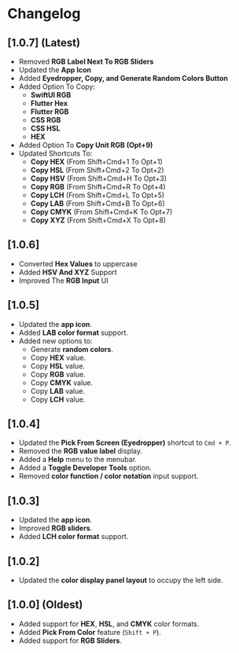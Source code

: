 # Changelog

## [1.0.7] (Latest) 
-  Removed **RGB Label Next To RGB Sliders**
-  Updated the **App Icon**
-  Added **Eyedropper, Copy, and Generate Random Colors Button**
-  Added Option To Copy:
  	- **SwiftUI RGB**
    - **Flutter Hex**
    - **Flutter RGB**
    - **CSS RGB**
	- **CSS HSL**
    - **HEX**
-  Added Option To **Copy Unit RGB (Opt+9)** 
-  Updated Shortcuts To:  
    - **Copy HEX** (From Shift+Cmd+1 To Opt+1)  
    - **Copy HSL** (From Shift+Cmd+2 To Opt+2)  
    - **Copy HSV** (From Shift+Cmd+H To Opt+3)  
    - **Copy RGB** (From Shift+Cmd+R To Opt+4)  
    - **Copy LCH** (From Shift+Cmd+L To Opt+5)  
    - **Copy LAB** (From Shift+Cmd+B To Opt+6)  
    - **Copy CMYK** (From Shift+Cmd+K To Opt+7)  
    - **Copy XYZ** (From Shift+Cmd+X To Opt+8)  

 
## [1.0.6]
- Converted **Hex Values** to uppercase
- Added **HSV And XYZ** Support
- Improved The **RGB Input** UI

## [1.0.5]
- Updated the **app icon**.
- Added **LAB color format** support.
- Added new options to:
  - Generate **random colors**.
  - Copy **HEX** value.
  - Copy **HSL** value.
  - Copy **RGB** value.
  - Copy **CMYK** value.
  - Copy **LAB** value.
  - Copy **LCH** value.

## [1.0.4]
- Updated the **Pick From Screen (Eyedropper)** shortcut to `Cmd + P`.
- Removed the **RGB value label** display.
- Added a **Help** menu to the menubar.
- Added a **Toggle Developer Tools** option.
- Removed **color function / color notation** input support.

## [1.0.3]
- Updated the **app icon**.
- Improved **RGB sliders**.
- Added **LCH color format** support.

## [1.0.2]
- Updated the **color display panel layout** to occupy the left side.

## [1.0.0] (Oldest)
- Added support for **HEX**, **HSL**, and **CMYK** color formats.
- Added **Pick From Color** feature (`Shift + P`).
- Added support for **RGB Sliders**.
